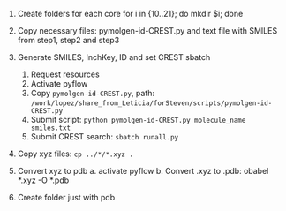 1. Create folders for each core
for i in {10..21}; do mkdir $i; done

2. Copy necessary files: pymolgen-id-CREST.py and text file with SMILES from step1, step2 and step3

3. Generate SMILES, InchKey, ID and set CREST sbatch
	1. Request resources
 	2. Activate pyflow
	3. Copy ```pymolgen-id-CREST.py```, path: ```/work/lopez/share_from_Leticia/forSteven/scripts/pymolgen-id-CREST.py ```
 	4. Submit script: ```python pymolgen-id-CREST.py molecule_name smiles.txt```
  	5. Submit CREST search: ```sbatch runall.py```

	

4. Copy xyz files: ```cp ../*/*.xyz .```


4. Convert xyz to pdb
	a. activate pyflow
        b. Convert .xyz to .pdb: obabel *.xyz -O *.pdb

6. Create folder just with pdb

